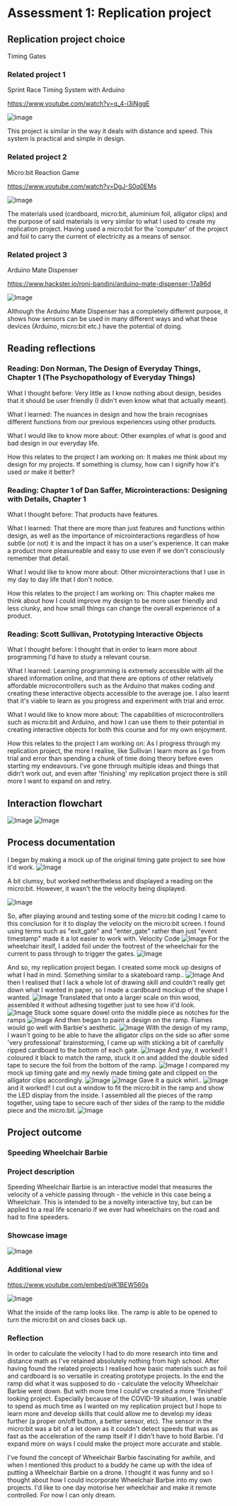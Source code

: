 # Assessment 1: Replication project

## Replication project choice ##
Timing Gates

### Related project 1 ###
Sprint Race Timing System with Arduino

https://www.youtube.com/watch?v=q_4-i3iNggE

![Image](sprintrace.png)

This project is similar in the way it deals with distance and speed. This system is practical and simple in design. 


### Related project 2 ###
Micro:bit Reaction Game 

https://www.youtube.com/watch?v=DgJ-S0q0EMs

![Image](reactiongame.jpg)

The materials used (cardboard, micro:bit, aluminium foil, alligator clips) and the purpose of said materials is very similar to what I used to create my replication project. Having used a micro:bit for the 'computer' of the project and foil to carry the current of electricity as a means of sensor. 


### Related project 3 ###
Arduino Mate Dispenser

https://www.hackster.io/roni-bandini/arduino-mate-dispenser-17a96d

![Image](mate.png)

Although the Arduino Mate Dispenser has a completely different purpose, it shows how sensors can be used in many different ways and what these devices (Arduino, micro:bit etc.) have the potential of doing. 
## Reading reflections ##

### Reading: Don Norman, The Design of Everyday Things, Chapter 1 (The Psychopathology of Everyday Things) ###

What I thought before: Very little as I know nothing about design, besides that it should be user friendly (I didn't even know what that actually meant). 

What I learned: The nuances in design and how the brain recognises different functions from our previous experiences using other products. 

What I would like to know more about: Other examples of what is good and bad design in our everyday life. 

How this relates to the project I am working on: It makes me think about my design for my projects. If something is clumsy, how can I signify how it's used or make it better? 

### Reading: Chapter 1 of Dan Saffer, Microinteractions: Designing with Details, Chapter 1 ###

What I thought before: That products have features.

What I learned: That there are more than just features and functions within design, as well as the importance of microinteractions regardless of how subtle (or not) it is and the impact it has on a user's experience. It can make a product more pleasureable and easy to use even if we don't consciously remember that detail. 

What I would like to know more about: Other microinteractions that I use in my day to day life that I don't notice. 

How this relates to the project I am working on: This chapter makes me think about how I could improve my design to be more user friendly and less clunky, and how small things can change the overall experience of a product. 

### Reading: Scott Sullivan, Prototyping Interactive Objects ###

What I thought before: I thought that in order to learn more about programming I'd have to study a relevant course.

What I learned: Learning programming is extremely accessible with all the shared information online, and that there are options of other relatively affordable microcontrollers such as the Arduino that makes coding and creating these interactive objects accessible to the average joe. I also learnt that it's viable to learn as you progress and experiment with trial and error. 

What I would like to know more about: The capabilities of microcontrollers such as micro:bit and Arduino, and how I can use them to their potential in creating interactive objects for both this course and for my own enjoyment. 

How this relates to the project I am working on: As I progress through my replication project, the more I realise, like Sullivan I learn more as I go from trial and error than spending a chunk of time doing theory before even starting my endeavours. I've gone through multiple ideas and things that didn't work out, and even after 'finishing' my replication project there is still more I want to expand on and retry. 


## Interaction flowchart ##

![Image](interactionchart.jpg) ![Image](interactionchart2.jpg)

## Process documentation

I began by making a mock up of the original timing gate project to see how it'd work. 
![Image](image1.jpg)

A bit clumsy, but worked nethertheless and displayed a reading on the micro:bit. However, it wasn't the the velocity being displayed.

![Image](originalcode.png)

So, after playing around and testing some of the micro:bit coding I came to this conclusion for it to display the velocity on the micro:bit screen. I found using terms such as "exit_gate" and "enter_gate" rather than just "event timestamp" made it a lot easier to work with. 
Velocity Code
![Image](code.png)
For the wheelchair iteslf, I added foil under the footrest of the wheelchair for the current to pass through to trigger the gates. 
![Image](barbiefeet.jpg)

And so, my replication project began. I created some mock up designs of what I had in mind. Something similar to a skateboard ramp..
![Image](image4.jpg)
And then I realised that I lack a whole lot of drawing skill and couldn't really get down what I wanted in paper, so I made a cardboard mockup of the shape I wanted. 
![Image](image3.jpg)
Translated that onto a larger scale on thin wood, assembled it without adhesing together just to see how it'd look.  
![Image](imagewood.jpg)
Stuck some square dowel onto the middle piece as notches for the ramps
![Image](template.jpg)
And then began to paint a design on the ramp. Flames would go well with Barbie's aesthetic. 
![Image](image5.jpg)
With the design of my ramp, I wasn't going to be able to have the alligator clips on the side so after some 'very professional' brainstorming, I came up with sticking a bit of carefully ripped cardboard to the bottom of each gate. 
![Image](image6.jpg)
And yay, it worked! I coloured it black to match the ramp, stuck it on and added the double sided tape to secure the foil from the bottom of the ramp. 
![Image](image7.jpg)
I compared my mock up timing gate and my newly made timing gate and clipped on the alligator clips accordingly. 
![Image](image8.jpg)
![Image](image9.png)
Gave it a quick whirl..
![Image](image10.jpg)
and it worked!! I cut out a window to fit the micro:bit in the ramp and show the LED display from the inside. I assembled all the pieces of the ramp together, using tape to secure each of ther sides of the ramp to the middle piece and the micro:bit. 
![Image](image11.jpg)




## Project outcome ##

### Speeding Wheelchair Barbie ###
### Project description ###

Speeding Wheelchair Barbie is an interactive model that measures the velocity of a vehicle passing through - the vehicle in this case being a Wheelchair. This is intended to be a novelty interactive toy, but can be applied to a real life scenario if we ever had wheelchairs on the road and had to fine speeders.

### Showcase image ###

![Image](showcaseimage.jpg)

### Additional view ###
https://www.youtube.com/embed/pjK1BEW560s

![Image](image12.jpg)

What the inside of the ramp looks like. The ramp is able to be opened to turn the micro:bit on and closes back up. 
### Reflection ###

In order to calculate the velocity I had to do more research into time and distance math as I've retained absolutely nothing from high school. After having found the related projects I realised how basic materials such as foil and cardboard is so versatile in creating prototype projects. 
In the end the ramp did what it was supposed to do - calculate the velocity Wheelchair Barbie went down. But with more time I could've created a more 'finished' looking project. Especially because of the COVID-19 situation, I was unable to spend as much time as I wanted on my replication project but I hope to learn more and develop skills that could allow me to develop my ideas further (a proper on/off button, a better sensor, etc). The sensor in the micro:bit was a bit of a let down as it couldn't detect speeds that was as fast as the acceleration of the ramp itself if I didn't have to hold Barbie. I'd expand more on ways I could make the project more accurate and stable.

I've found the concept of Wheelchair Barbie fascinating for awhile, and when I mentioned this product to a buddy he came up with the idea of putting a Wheelchair Barbie on a drone. I thought it was funny and so I thought about how I could incorporate Wheelchair Barbie into my own projects. I'd like to one day motorise her wheelchair and make it remote controlled. For now I can only dream. 
